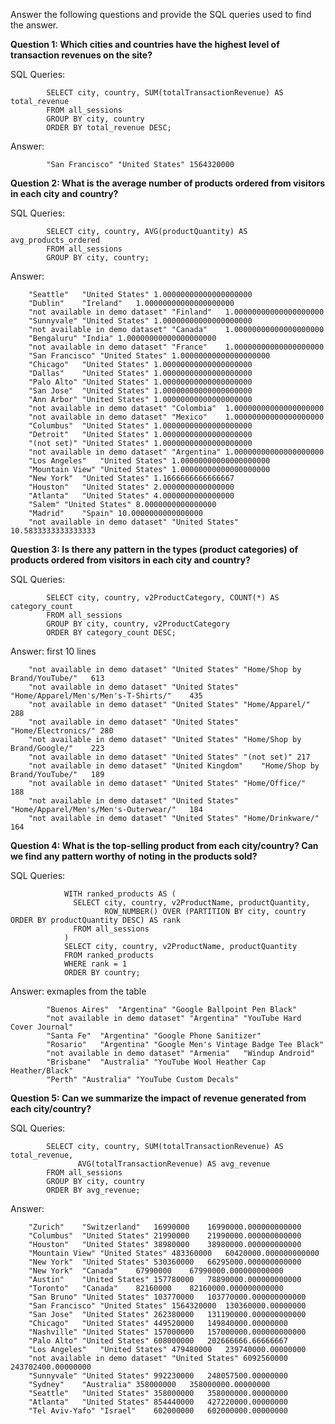 Answer the following questions and provide the SQL queries used to find the answer.

**Question 1: Which cities and countries have the highest level of transaction revenues on the site?**

SQL Queries:

            SELECT city, country, SUM(totalTransactionRevenue) AS total_revenue
            FROM all_sessions
            GROUP BY city, country
            ORDER BY total_revenue DESC;

Answer:

            "San Francisco"	"United States"	1564320000

**Question 2: What is the average number of products ordered from visitors in each city and country?**


SQL Queries:

            SELECT city, country, AVG(productQuantity) AS avg_products_ordered
            FROM all_sessions
            GROUP BY city, country;


Answer:

        "Seattle"	"United States"	1.00000000000000000000
        "Dublin"	"Ireland"	1.00000000000000000000
        "not available in demo dataset"	"Finland"	1.00000000000000000000
        "Sunnyvale"	"United States"	1.00000000000000000000
        "not available in demo dataset"	"Canada"	1.00000000000000000000
        "Bengaluru"	"India"	1.00000000000000000000
        "not available in demo dataset"	"France"	1.00000000000000000000
        "San Francisco"	"United States"	1.00000000000000000000
        "Chicago"	"United States"	1.00000000000000000000
        "Dallas"	"United States"	1.00000000000000000000
        "Palo Alto"	"United States"	1.00000000000000000000
        "San Jose"	"United States"	1.00000000000000000000
        "Ann Arbor"	"United States"	1.00000000000000000000
        "not available in demo dataset"	"Colombia"	1.00000000000000000000
        "not available in demo dataset"	"Mexico"	1.00000000000000000000
        "Columbus"	"United States"	1.00000000000000000000
        "Detroit"	"United States"	1.00000000000000000000
        "(not set)"	"United States"	1.00000000000000000000
        "not available in demo dataset"	"Argentina"	1.00000000000000000000
        "Los Angeles"	"United States"	1.00000000000000000000
        "Mountain View"	"United States"	1.00000000000000000000
        "New York"	"United States"	1.1666666666666667
        "Houston"	"United States"	2.0000000000000000
        "Atlanta"	"United States"	4.0000000000000000
        "Salem"	"United States"	8.0000000000000000
        "Madrid"	"Spain"	10.0000000000000000
        "not available in demo dataset"	"United States"	10.5833333333333333

**Question 3: Is there any pattern in the types (product categories) of products ordered from visitors in each city and country?**

SQL Queries:

            SELECT city, country, v2ProductCategory, COUNT(*) AS category_count
            FROM all_sessions
            GROUP BY city, country, v2ProductCategory
            ORDER BY category_count DESC;



Answer: first 10 lines

        "not available in demo dataset"	"United States"	"Home/Shop by Brand/YouTube/"	613
        "not available in demo dataset"	"United States"	"Home/Apparel/Men's/Men's-T-Shirts/"	435
        "not available in demo dataset"	"United States"	"Home/Apparel/"	288
        "not available in demo dataset"	"United States"	"Home/Electronics/"	280
        "not available in demo dataset"	"United States"	"Home/Shop by Brand/Google/"	223
        "not available in demo dataset"	"United States"	"(not set)"	217
        "not available in demo dataset"	"United Kingdom"	"Home/Shop by Brand/YouTube/"	189
        "not available in demo dataset"	"United States"	"Home/Office/"	188
        "not available in demo dataset"	"United States"	"Home/Apparel/Men's/Men's-Outerwear/"	184
        "not available in demo dataset"	"United States"	"Home/Drinkware/"	164





**Question 4: What is the top-selling product from each city/country? Can we find any pattern worthy of noting in the products sold?**


SQL Queries:

                WITH ranked_products AS (
                  SELECT city, country, v2ProductName, productQuantity,
                         ROW_NUMBER() OVER (PARTITION BY city, country ORDER BY productQuantity DESC) AS rank
                  FROM all_sessions
                )
                SELECT city, country, v2ProductName, productQuantity
                FROM ranked_products
                WHERE rank = 1
                ORDER BY country;

Answer: exmaples from the table

            "Buenos Aires"	"Argentina"	"Google Ballpoint Pen Black"
            "not available in demo dataset"	"Argentina"	"YouTube Hard Cover Journal"
            "Santa Fe"	"Argentina"	"Google Phone Sanitizer"
            "Rosario"	"Argentina"	"Google Men's Vintage Badge Tee Black"
            "not available in demo dataset"	"Armenia"	"Windup Android"
            "Brisbane"	"Australia"	"YouTube Wool Heather Cap Heather/Black"
            "Perth"	"Australia"	"YouTube Custom Decals"

**Question 5: Can we summarize the impact of revenue generated from each city/country?**

SQL Queries:

            SELECT city, country, SUM(totalTransactionRevenue) AS total_revenue,
                   AVG(totalTransactionRevenue) AS avg_revenue
            FROM all_sessions
            GROUP BY city, country
            ORDER BY avg_revenue;

Answer:

        "Zurich"	"Switzerland"	16990000	16990000.000000000000
        "Columbus"	"United States"	21990000	21990000.000000000000
        "Houston"	"United States"	38980000	38980000.000000000000
        "Mountain View"	"United States"	483360000	60420000.000000000000
        "New York"	"United States"	530360000	66295000.000000000000
        "New York"	"Canada"	67990000	67990000.000000000000
        "Austin"	"United States"	157780000	78890000.000000000000
        "Toronto"	"Canada"	82160000	82160000.000000000000
        "San Bruno"	"United States"	103770000	103770000.000000000000
        "San Francisco"	"United States"	1564320000	130360000.00000000
        "San Jose"	"United States"	262380000	131190000.000000000000
        "Chicago"	"United States"	449520000	149840000.00000000
        "Nashville"	"United States"	157000000	157000000.000000000000
        "Palo Alto"	"United States"	608000000	202666666.66666667
        "Los Angeles"	"United States"	479480000	239740000.00000000
        "not available in demo dataset"	"United States"	6092560000	243702400.00000000
        "Sunnyvale"	"United States"	992230000	248057500.00000000
        "Sydney"	"Australia"	358000000	358000000.00000000
        "Seattle"	"United States"	358000000	358000000.00000000
        "Atlanta"	"United States"	854440000	427220000.00000000
        "Tel Aviv-Yafo"	"Israel"	602000000	602000000.00000000
